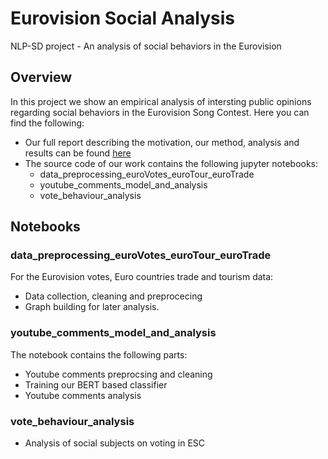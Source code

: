 # Eurovision Social Analysis
NLP-SD project - An analysis of social behaviors in the Eurovision 


## Overview
In this project we show an empirical analysis of intersting public opinions regarding social behaviors in the Eurovision Song Contest.
Here you can find the following:
- Our full report describing the motivation, our method, analysis and results can be found <a href="https://github.com/oriheldman/eurovision_social_analysis/blob/main/Eurovision_Project%20(4).pdf">here</a>
- The source code of our work contains the following jupyter notebooks:
  - data_preprocessing_euroVotes_euroTour_euroTrade
  - youtube_comments_model_and_analysis
  - vote_behaviour_analysis

## Notebooks
### data_preprocessing_euroVotes_euroTour_euroTrade
For the Eurovision votes, Euro countries trade and tourism data:
- Data collection, cleaning and preprocecing 
- Graph building for later analysis.

### youtube_comments_model_and_analysis
The notebook contains the following parts:
- Youtube comments preprocsing and cleaning
- Training our BERT based classifier 
- Youtube comments analysis

### vote_behaviour_analysis
- Analysis of social subjects on voting in ESC
